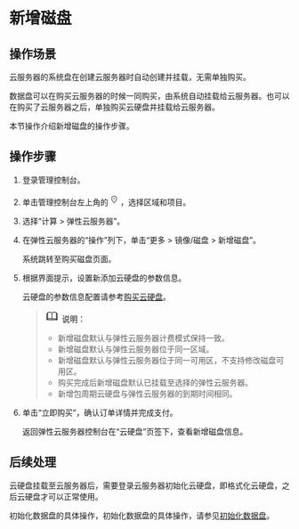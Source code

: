 # 新增磁盘<a name="ZH-CN_TOPIC_0240500818"></a>

## 操作场景<a name="section9699102602715"></a>

云服务器的系统盘在创建云服务器时自动创建并挂载，无需单独购买。

数据盘可以在购买云服务器的时候一同购买，由系统自动挂载给云服务器。也可以在购买了云服务器之后，单独购买云硬盘并挂载给云服务器。

本节操作介绍新增磁盘的操作步骤。

## 操作步骤<a name="section188614152411"></a>

1.  登录管理控制台。
2.  单击管理控制台左上角的![](figures/icon-region.png)，选择区域和项目。
3.  选择“计算 \> 弹性云服务器”。
4.  在弹性云服务器的“操作”列下，单击“更多 \> 镜像/磁盘 \> 新增磁盘”。

    系统跳转至购买磁盘页面。

5.  根据界面提示，设置新添加云硬盘的参数信息。

    云硬盘的参数信息配置请参考[购买云硬盘](https://support.huaweicloud.com/qs-evs/zh-cn_topic_0021738346.html)。

    >![](public_sys-resources/icon-note.gif) **说明：** 
    >-   新增磁盘默认与弹性云服务器计费模式保持一致。
    >-   新增磁盘默认与弹性云服务器位于同一区域。
    >-   新增磁盘默认与弹性云服务器位于同一可用区，不支持修改磁盘可用区。
    >-   购买完成后新增磁盘默认已挂载至选择的弹性云服务器。
    >-   新增包周期云硬盘与弹性云服务器的到期时间相同。

6.  单击“立即购买”，确认订单详情并完成支付。

    返回弹性云服务器控制台在“云硬盘”页签下，查看新增磁盘信息。


## 后续处理<a name="section76311616163518"></a>

云硬盘挂载至云服务器后，需要登录云服务器初始化云硬盘，即格式化云硬盘，之后云硬盘才可以正常使用。

初始化数据盘的具体操作，初始化数据盘的具体操作，请参见[初始化数据盘](https://support.huaweicloud.com/qs-evs/evs_01_0038.html)。

